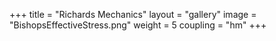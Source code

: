 +++
title = "Richards Mechanics"
layout = "gallery"
image = "BishopsEffectiveStress.png"
weight = 5
coupling = "hm"
+++
